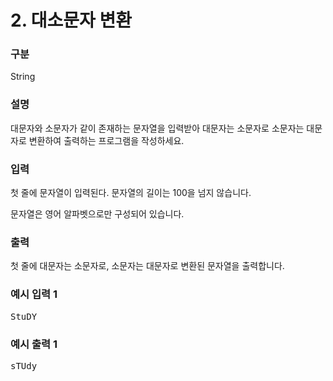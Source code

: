 # 2. 대소문자 변환

### 구분

<p>String</p>

### 설명

<p>대문자와 소문자가 같이 존재하는 문자열을 입력받아 대문자는 소문자로 소문자는 대문자로 변환하여 출력하는 프로그램을 작성하세요.</p>

### 입력

<p>첫 줄에 문자열이 입력된다. 문자열의 길이는 100을 넘지 않습니다.</p>
<p>문자열은 영어 알파벳으로만 구성되어 있습니다.</p>

### 출력

<p>첫 줄에 대문자는 소문자로, 소문자는 대문자로 변환된 문자열을 출력합니다.</p>

### 예시 입력 1

<pre>StuDY</pre>

### 예시 출력 1
<pre>sTUdy</pre>


